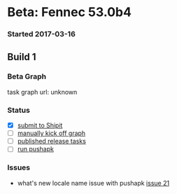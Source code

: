 # Beta: Fennec 53.0b4

### Started 2017-03-16

## Build 1

### Beta Graph
task graph url: unknown

### Status
- [x] [submit to Shipit](https://wiki.mozilla.org/Release:Release_Automation_on_Mercurial:Starting_a_Release#Submit_to_Ship_It)
- [ ] [manually kick off graph](https://github.com/mozilla/releasewarrior/blob/master/how-tos/fennec-temp-relpro.md#start-off-the-fennec-graph)
- [ ] [published release tasks](https://wiki.mozilla.org/Release:Release_Automation_on_Mercurial:Updates_through_Shipping#Post-release_tasks)
- [ ] [run pushapk](https://github.com/mozilla/releasewarrior/blob/master/how-tos/fennec-temp-relpro.md#run-pushapk-manually)

### Issues
- what's new locale name issue with pushapk [issue 21](https://github.com/mozilla/releasewarrior/blob/master/releases/firefox-beta-53.0b3.md)


